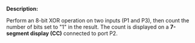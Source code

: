 **Description:**

Perform an 8-bit XOR operation on two inputs (P1 and P3), then count the number of bits set to "1" in the result. The count is displayed on a **7-segment display (CC)** connected to port P2.